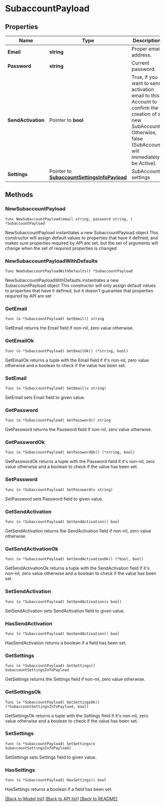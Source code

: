 # SubaccountPayload

## Properties

Name | Type | Description | Notes
------------ | ------------- | ------------- | -------------
**Email** | **string** | Proper email address. | 
**Password** | **string** | Current password. | 
**SendActivation** | Pointer to **bool** | True, if you want to send activation email to this Account to confirm the creation of a new SubAccount. Otherwise, false (SubAccount will immediately be Active). | [optional] 
**Settings** | Pointer to [**SubaccountSettingsInfoPayload**](SubaccountSettingsInfoPayload.md) | SubAccount settings | [optional] 

## Methods

### NewSubaccountPayload

`func NewSubaccountPayload(email string, password string, ) *SubaccountPayload`

NewSubaccountPayload instantiates a new SubaccountPayload object
This constructor will assign default values to properties that have it defined,
and makes sure properties required by API are set, but the set of arguments
will change when the set of required properties is changed

### NewSubaccountPayloadWithDefaults

`func NewSubaccountPayloadWithDefaults() *SubaccountPayload`

NewSubaccountPayloadWithDefaults instantiates a new SubaccountPayload object
This constructor will only assign default values to properties that have it defined,
but it doesn't guarantee that properties required by API are set

### GetEmail

`func (o *SubaccountPayload) GetEmail() string`

GetEmail returns the Email field if non-nil, zero value otherwise.

### GetEmailOk

`func (o *SubaccountPayload) GetEmailOk() (*string, bool)`

GetEmailOk returns a tuple with the Email field if it's non-nil, zero value otherwise
and a boolean to check if the value has been set.

### SetEmail

`func (o *SubaccountPayload) SetEmail(v string)`

SetEmail sets Email field to given value.


### GetPassword

`func (o *SubaccountPayload) GetPassword() string`

GetPassword returns the Password field if non-nil, zero value otherwise.

### GetPasswordOk

`func (o *SubaccountPayload) GetPasswordOk() (*string, bool)`

GetPasswordOk returns a tuple with the Password field if it's non-nil, zero value otherwise
and a boolean to check if the value has been set.

### SetPassword

`func (o *SubaccountPayload) SetPassword(v string)`

SetPassword sets Password field to given value.


### GetSendActivation

`func (o *SubaccountPayload) GetSendActivation() bool`

GetSendActivation returns the SendActivation field if non-nil, zero value otherwise.

### GetSendActivationOk

`func (o *SubaccountPayload) GetSendActivationOk() (*bool, bool)`

GetSendActivationOk returns a tuple with the SendActivation field if it's non-nil, zero value otherwise
and a boolean to check if the value has been set.

### SetSendActivation

`func (o *SubaccountPayload) SetSendActivation(v bool)`

SetSendActivation sets SendActivation field to given value.

### HasSendActivation

`func (o *SubaccountPayload) HasSendActivation() bool`

HasSendActivation returns a boolean if a field has been set.

### GetSettings

`func (o *SubaccountPayload) GetSettings() SubaccountSettingsInfoPayload`

GetSettings returns the Settings field if non-nil, zero value otherwise.

### GetSettingsOk

`func (o *SubaccountPayload) GetSettingsOk() (*SubaccountSettingsInfoPayload, bool)`

GetSettingsOk returns a tuple with the Settings field if it's non-nil, zero value otherwise
and a boolean to check if the value has been set.

### SetSettings

`func (o *SubaccountPayload) SetSettings(v SubaccountSettingsInfoPayload)`

SetSettings sets Settings field to given value.

### HasSettings

`func (o *SubaccountPayload) HasSettings() bool`

HasSettings returns a boolean if a field has been set.


[[Back to Model list]](../README.md#documentation-for-models) [[Back to API list]](../README.md#documentation-for-api-endpoints) [[Back to README]](../README.md)



